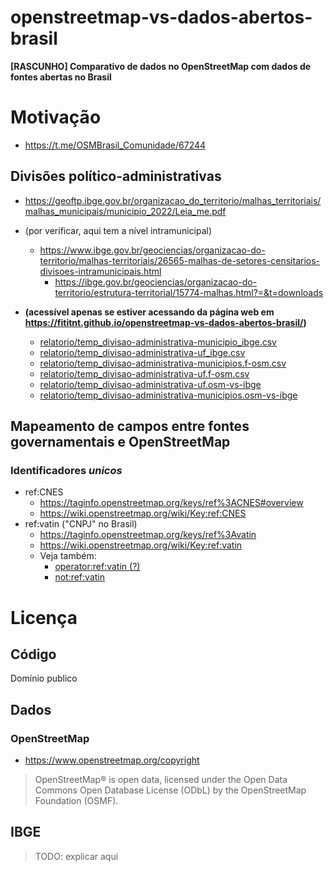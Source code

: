 # openstreetmap-vs-dados-abertos-brasil
**[RASCUNHO] Comparativo de dados no OpenStreetMap com dados de fontes abertas no Brasil**

# Motivação
- https://t.me/OSMBrasil_Comunidade/67244

## Divisões político-administrativas

- https://geoftp.ibge.gov.br/organizacao_do_territorio/malhas_territoriais/malhas_municipais/municipio_2022/Leia_me.pdf
- (por verificar, aqui tem a nível intramunicipal)
  - https://www.ibge.gov.br/geociencias/organizacao-do-territorio/malhas-territoriais/26565-malhas-de-setores-censitarios-divisoes-intramunicipais.html
    - https://ibge.gov.br/geociencias/organizacao-do-territorio/estrutura-territorial/15774-malhas.html?=&t=downloads


- **(acessível apenas se estiver acessando da página web em https://fititnt.github.io/openstreetmap-vs-dados-abertos-brasil/)**
  - [relatorio/temp_divisao-administrativa-municipio_ibge.csv](relatorio/temp_divisao-administrativa-municipio_ibge.csv)
  - [relatorio/temp_divisao-administrativa-uf_ibge.csv](relatorio/temp_divisao-administrativa-uf_ibge.csv)
  - [relatorio/temp_divisao-administrativa-municipios.f-osm.csv](relatorio/temp_divisao-administrativa-municipios.f-osm.csv)
  - [relatorio/temp_divisao-administrativa-uf.f-osm.csv](relatorio/temp_divisao-administrativa-uf.f-osm.csv)
  - [relatorio/temp_divisao-administrativa-uf.osm-vs-ibge](relatorio/temp_divisao-administrativa-uf.osm-vs-ibge)
  - [relatorio/temp_divisao-administrativa-municipios.osm-vs-ibge](relatorio/temp_divisao-administrativa-municipios.osm-vs-ibge)

<!--

## Estradas
- https://servicos.dnit.gov.br/

### Nomes de estradas
- https://www.ibge.gov.br/geociencias/organizacao-do-territorio/malhas-territoriais/28971-base-de-faces-de-logradouros-do-brasil.html?=&t=downloads
-->

## Mapeamento de campos entre fontes governamentais e OpenStreetMap
### Identificadores _unicos_

- ref:CNES
  - https://taginfo.openstreetmap.org/keys/ref%3ACNES#overview
  - https://wiki.openstreetmap.org/wiki/Key:ref:CNES
- ref:vatin ("CNPJ" no Brasil)
  - https://taginfo.openstreetmap.org/keys/ref%3Avatin
  - https://wiki.openstreetmap.org/wiki/Key:ref:vatin
  - Veja também:
    - [operator:ref:vatin (?)](https://taginfo.openstreetmap.org/keys/operator%3Aref%3Avatin#values)
    - [not:ref:vatin](https://taginfo.openstreetmap.org/keys/not%3Aref%3Avatin#values)


# Licença

## Código
Domínio publico

## Dados
### OpenStreetMap
- https://www.openstreetmap.org/copyright

> OpenStreetMap® is open data, licensed under the Open Data Commons Open Database License (ODbL) by the OpenStreetMap Foundation (OSMF).

## IBGE
> TODO: explicar aqui